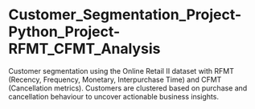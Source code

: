 # Customer_Segmentation_Project-Python_Project-RFMT_CFMT_Analysis
Customer segmentation using the Online Retail II dataset with RFMT (Recency, Frequency, Monetary, Interpurchase Time) and CFMT (Cancellation metrics). Customers are clustered based on purchase and cancellation behaviour to uncover actionable business insights.
